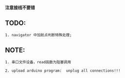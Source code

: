 #### 注意接线不要错

## TODO:
	1. navigator 中加航点判断特殊处理;

## NOTE:
	1. 串口文件设备，read函数为阻塞调用

	2. upload arduino program:  unplug all connections!!!

